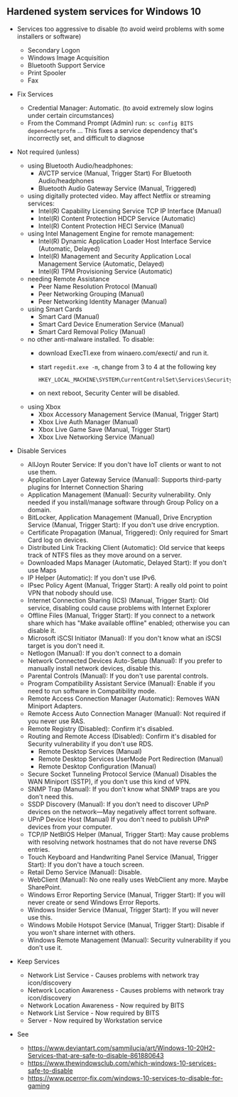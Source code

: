 Hardened system services for Windows 10
---

* Services too aggressive to disable (to avoid weird problems with some installers or software)
  - Secondary Logon
  - Windows Image Acquisition
  - Bluetooth Support Service
  - Print Spooler
  - Fax

* Fix Services
  - Credential Manager: Automatic. (to avoid extremely slow logins under certain circumstances)
  - From the Command Prompt (Admin) run: `sc config BITS depend=netprofm` ... This fixes a service dependency that's incorrectly set, and difficult to diagnose

* Not required (unless)
  * using Bluetooth Audio/headphones:
    - AVCTP service (Manual, Trigger Start) For Bluetooth Audio/headphones
    - Bluetooth Audio Gateway Service (Manual, Triggered)
  * using digitally protected video. May affect Netflix or streaming services:
    - Intel(R) Capability Licensing Service TCP IP Interface (Manual)
    - Intel(R) Content Protection HDCP Service (Automatic)
    - Intel(R) Content Protection HECI Service (Manual)
  * using Intel Management Engine for remote management:
    - Intel(R) Dynamic Application Loader Host Interface Service (Automatic, Delayed)
    - Intel(R) Management and Security Application Local Management Service (Automatic, Delayed)
    - Intel(R) TPM Provisioning Service (Automatic)
  * needing Remote Assistance
    - Peer Name Resolution Protocol (Manual)
    - Peer Networking Grouping (Manual)
    - Peer Networking Identity Manager (Manual)
  * using Smart Cards
    - Smart Card (Manual)
    - Smart Card Device Enumeration Service (Manual)
    - Smart Card Removal Policy (Manual)
  * no other anti-malware installed. To disable:
    - download ExecTI.exe from winaero.com/execti/ and run it.
    - start `regedit.exe -m`, change from 3 to 4 at the following key

      ```
      HKEY_LOCAL_MACHINE\SYSTEM\CurrentControlSet\Services\SecurityHealthService\Start
      ```
    - on next reboot, Security Center will be disabled.
  * using Xbox
    - Xbox Accessory Management Service (Manual, Trigger Start)
    - Xbox Live Auth Manager (Manual)
    - Xbox Live Game Save (Manual, Trigger Start)
    - Xbox Live Networking Service (Manual)


* Disable Services
  - AllJoyn Router Service: If you don't have IoT clients or want to not use them.
  - Application Layer Gateway Service (Manual): Supports third-party plugins for Internet Connection Sharing
  - Application Management (Manual): Security vulnerability. Only needed if you install/manage software through Group Policy on a domain.
  - BitLocker, Application Management (Manual), Drive Encryption Service (Manual, Trigger Start): If you don't use drive encryption.
  - Certificate Propagation (Manual, Triggered): Only required for Smart Card log on devices.
  - Distributed Link Tracking Client (Automatic): Old service that keeps track of NTFS files as they move around on a server.
  - Downloaded Maps Manager (Automatic, Delayed Start): If you don't use Maps
  - IP Helper (Automatic): If you don't use IPv6.
  - IPsec Policy Agent (Manual, Trigger Start): A really old point to point VPN that nobody should use.
  - Internet Connection Sharing (ICS) (Manual, Trigger Start): Old service, disabling could cause problems with Internet Explorer
  - Offline Files (Manual, Trigger Start): If you connect to a network share which has "Make available offline" enabled; otherwise you can disable it.
  - Microsoft iSCSI Initiator (Manual): If you don't know what an iSCSI target is you don't need it.
  - Netlogon (Manual): If you don't connect to a domain
  - Network Connected Devices Auto-Setup (Manual): If you prefer to manually install network devices, disable this.
  - Parental Controls (Manual): If you don't use parental controls.
  - Program Compatibility Assistant Service (Manual): Enable if you need to run software in Compatibility mode.
  - Remote Access Connection Manager (Automatic): Removes WAN Miniport Adapters.
  - Remote Access Auto Connection Manager (Manual): Not required if you never use RAS.
  - Remote Registry (Disabled): Confirm it's disabled.
  - Routing and Remote Access (Disabled): Confirm it's disabled for Security vulnerability if you don't use RDS.
    - Remote Desktop Services (Manual)
    - Remote Desktop Services UserMode Port Redirection (Manual)
    - Remote Desktop Configuration (Manual)
  - Secure Socket Tunneling Protocol Service (Manual) Disables the WAN Miniport (SSTP), if you don't use this kind of VPN.
  - SNMP Trap (Manual): If you don't know what SNMP traps are you don't need this.
  - SSDP Discovery (Manual): If you don't need to discover UPnP devices on the network—May negatively affect torrent software.
  - UPnP Device Host (Manual) If you don't need to publish UPnP devices from your computer.
  - TCP/IP NetBIOS Helper (Manual, Trigger Start): May cause problems with resolving network hostnames that do not have reverse DNS entries.
  - Touch Keyboard and Handwriting Panel Service (Manual, Trigger Start): If you don't have a touch screen.
  - Retail Demo Service (Manual): Disable.
  - WebClient (Manual): No one really uses WebClient any more. Maybe SharePoint.
  - Windows Error Reporting Service (Manual, Trigger Start): If you will never create or send Windows Error Reports.
  - Windows Insider Service (Manual, Trigger Start): If you will never use this.
  - Windows Mobile Hotspot Service (Manual, Trigger Start): Disable if you won't share internet with others.
  - Windows Remote Management (Manual): Security vulnerability if you don't use it.


* Keep Services
  - Network List Service - Causes problems with network tray icon/discovery
  - Network Location Awareness - Causes problems with network tray icon/discovery
  - Network Location Awareness - Now required by BITS
  - Network List Service - Now required by BITS
  - Server - Now required by Workstation service

* See
  - https://www.deviantart.com/sammilucia/art/Windows-10-20H2-Services-that-are-safe-to-disable-861880643
  - https://www.thewindowsclub.com/which-windows-10-services-safe-to-disable
  - https://www.pcerror-fix.com/windows-10-services-to-disable-for-gaming
